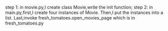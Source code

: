 step 1: in movie.py,I create class Movie,write the init function;
step 2: in main.py,first,I create four instances of Movie.
        Then,I put the instances into a list.
        Last,invoke fresh_tomatoes.open_movies_page which is in fresh_tomatoes.py
